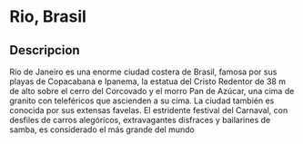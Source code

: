 # Rio, Brasil

## Descripcion

 Río de Janeiro es una enorme ciudad costera de Brasil, famosa por sus playas de Copacabana e Ipanema, la estatua del Cristo Redentor de 38 m de alto sobre el cerro del Corcovado y el morro Pan de Azúcar, una cima de granito con teleféricos que ascienden a su cima. La ciudad también es conocida por sus extensas favelas. El estridente festival del Carnaval, con desfiles de carros alegóricos, extravagantes disfraces y bailarines de samba, es considerado el más grande del mundo